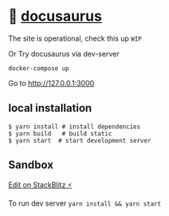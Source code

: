 # 🦖 [docusaurus](https://docusaurus.io/)

The site is operational, check this up `WIP`

Or Try docusaurus via dev-server

```shell
docker-compose up
```

Go to http://127.0.0.1:3000

## local installation

```
$ yarn install # install dependencies
$ yarn build   # build static
$ yarn start  # start development server
```

## Sandbox

[Edit on StackBlitz ⚡️](https://stackblitz.com/edit/github-1pvxjv)

To run dev server `yarn install && yarn start`

